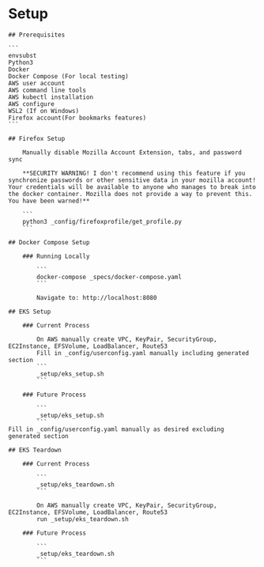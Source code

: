 # Setup

    ## Prerequisites

    ```
    envsubst
    Python3
    Docker
    Docker Compose (For local testing)
    AWS user account
    AWS command line tools
    AWS kubectl installation
    AWS configure
    WSL2 (If on Windows)
    Firefox account(For bookmarks features)
    ```

    ## Firefox Setup

        Manually disable Mozilla Account Extension, tabs, and password sync

        **SECURITY WARNING! I don't recommend using this feature if you synchronize passwords or other sensitive data in your mozilla account! Your credentials will be available to anyone who manages to break into the docker container. Mozilla does not provide a way to prevent this. You have been warned!**

        ```
        python3 _config/firefoxprofile/get_profile.py
        ```

    ## Docker Compose Setup

        ### Running Locally

            ```
            docker-compose _specs/docker-compose.yaml
            ```

            Navigate to: http://localhost:8080

    ## EKS Setup

        ### Current Process

            On AWS manually create VPC, KeyPair, SecurityGroup, EC2Instance, EFSVolume, LoadBalancer, Route53
            Fill in _config/userconfig.yaml manually including generated section
            ```
            _setup/eks_setup.sh
            ```

        ### Future Process

            ```
            _setup/eks_setup.sh
            ```
    Fill in _config/userconfig.yaml manually as desired excluding generated section

    ## EKS Teardown

        ### Current Process

            ```
            _setup/eks_teardown.sh
            ```

            On AWS manually create VPC, KeyPair, SecurityGroup, EC2Instance, EFSVolume, LoadBalancer, Route53
            run _setup/eks_teardown.sh

        ### Future Process

            ```
            _setup/eks_teardown.sh
            ```



